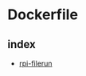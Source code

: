 # Dockerfile

## index
- [rpi-filerun](https://github.com/j0ck1e/Dockerfile/tree/master/rpi-filerun)
